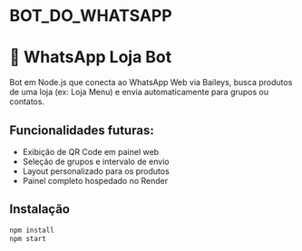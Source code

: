 # BOT_DO_WHATSAPP

# 🤖 WhatsApp Loja Bot

Bot em Node.js que conecta ao WhatsApp Web via Baileys, busca produtos de uma loja (ex: Loja Menu) e envia automaticamente para grupos ou contatos.

## Funcionalidades futuras:
- Exibição de QR Code em painel web
- Seleção de grupos e intervalo de envio
- Layout personalizado para os produtos
- Painel completo hospedado no Render

## Instalação

```bash
npm install
npm start
